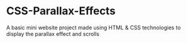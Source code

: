 # CSS-Parallax-Effects
A basic mini website project made using HTML &amp; CSS technologies to display the parallax effect and scrolls

